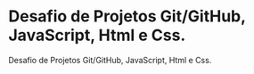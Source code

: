 Desafio de Projetos Git/GitHub, JavaScript, Html e Css.
=======


Desafio de Projetos Git/GitHub, JavaScript, Html e Css.
